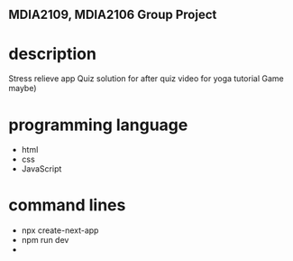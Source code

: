 ## MDIA2109, MDIA2106 Group Project

# description
Stress relieve app
Quiz
solution for after quiz
video for yoga tutorial
Game maybe)

# programming language 
- html
- css
- JavaScript

# command lines
- npx create-next-app
- npm run dev
-